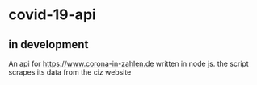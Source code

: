 # covid-19-api

## in development
An api for https://www.corona-in-zahlen.de written in node js.
the script scrapes its data from the ciz website
